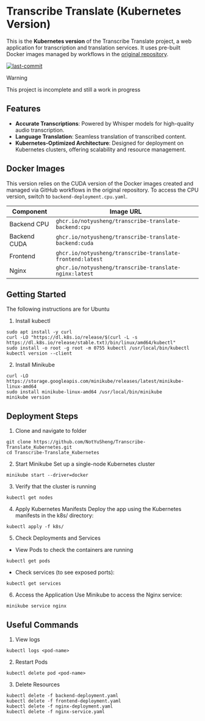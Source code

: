 # Transcribe Translate (Kubernetes Version)
This is the **Kubernetes version** of the Transcribe Translate project, a web application for transcription and translation services. It uses pre-built Docker images managed by workflows in the [original repository](https://github.com/NotYuSheng/Transcribe-Translate).

<a href="#"><img alt="last-commit" src="https://img.shields.io/github/last-commit/NotYuSheng/Transcribe-Translate_Kubernetes?color=red"></a>

> [!WARNING]  
> This project is incomplete and still a work in progress

## Features
- **Accurate Transcriptions**: Powered by Whisper models for high-quality audio transcription.
- **Language Translation**: Seamless translation of transcribed content.
- **Kubernetes-Optimized Architecture**: Designed for deployment on Kubernetes clusters, offering scalability and resource management.

## Docker Images
This version relies on the CUDA version of the Docker images created and managed via GitHub workflows in the original repository. To access the CPU version, switch to `backend-deployment.cpu.yaml`.

| Component      | Image URL                                                 |
| -------------- | --------------------------------------------------------- |
| Backend CPU    | `ghcr.io/notyusheng/transcribe-translate-backend:cpu`     |
| Backend CUDA   | `ghcr.io/notyusheng/transcribe-translate-backend:cuda`    |
| Frontend       | `ghcr.io/notyusheng/transcribe-translate-frontend:latest` |
| Nginx          | `ghcr.io/notyusheng/transcribe-translate-nginx:latest`    |

## Getting Started
The following instructions are for Ubuntu
1. Install kubectl 
```
sudo apt install -y curl
curl -LO "https://dl.k8s.io/release/$(curl -L -s https://dl.k8s.io/release/stable.txt)/bin/linux/amd64/kubectl"
sudo install -o root -g root -m 0755 kubectl /usr/local/bin/kubectl
kubectl version --client
```
2. Install Minikube
```
curl -LO https://storage.googleapis.com/minikube/releases/latest/minikube-linux-amd64
sudo install minikube-linux-amd64 /usr/local/bin/minikube
minikube version
```

## Deployment Steps
1. Clone and navigate to folder
```
git clone https://github.com/NotYuSheng/Transcribe-Translate_Kubernetes.git
cd Transcribe-Translate_Kubernetes
```

2. Start Minikube
Set up a single-node Kubernetes cluster
```
minikube start --driver=docker
```

3. Verify that the cluster is running
```
kubectl get nodes
```

4. Apply Kubernetes Manifests
Deploy the app using the Kubernetes manifests in the k8s/ directory:
```
kubectl apply -f k8s/
```

5. Check Deployments and Services
- View Pods to check the containers are running
```
kubectl get pods
```
- Check services (to see exposed ports):

```
kubectl get services
```

6. Access the Application
Use Minikube to access the Nginx service:
```
minikube service nginx
```

## Useful Commands
1. View logs
```
kubectl logs <pod-name>
```

2. Restart Pods
```
kubectl delete pod <pod-name>
```

3. Delete Resources
```
kubectl delete -f backend-deployment.yaml
kubectl delete -f frontend-deployment.yaml
kubectl delete -f nginx-deployment.yaml
kubectl delete -f nginx-service.yaml
```

